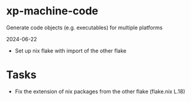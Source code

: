 # xp-machine-code
Generate code objects (e.g. executables) for multiple platforms


2024-06-22 

- Set up nix flake with import of the other flake

# Tasks

- Fix the extension of nix packages from the other flake (flake.nix L.18)

